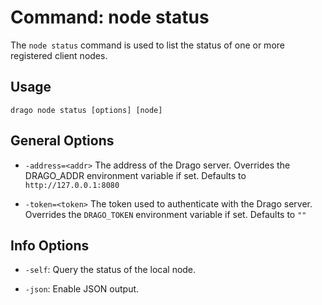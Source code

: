 # Command: node status

The `node status` command is used to list the status of one or more registered client nodes.

## Usage

```
drago node status [options] [node]
```

## General Options

- `-address=<addr>`
    The address of the Drago server.
    Overrides the DRAGO_ADDR environment variable if set.
    Defaults to `http://127.0.0.1:8080`


- `-token=<token>`
    The token used to authenticate with the Drago server.
    Overrides the `DRAGO_TOKEN` environment variable if set.
    Defaults to `""`
 

## Info Options

- `-self`: Query the status of the local node.

- `-json`: Enable JSON output.